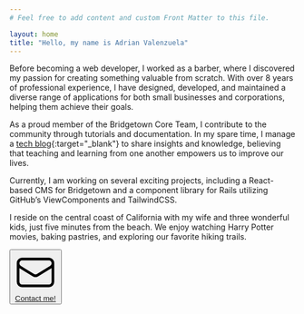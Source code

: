 ```yaml
---
# Feel free to add content and custom Front Matter to this file.

layout: home
title: "Hello, my name is Adrian Valenzuela"
---
```


Before becoming a web developer, I worked as a barber, where I discovered my passion for creating something valuable from scratch. With over 8 years of professional experience, I have designed, developed, and maintained a diverse range of applications for both small businesses and corporations, helping them achieve their goals.

As a proud member of the Bridgetown Core Team, I contribute to the community through tutorials and documentation. In my spare time, I manage a <span class="text-sky-500 border-b border-sky-500">[tech blog](https://mugenruby.com){:target="_blank"}</span> to share insights and knowledge, believing that teaching and learning from one another empowers us to improve our lives.

Currently, I am working on several exciting projects, including a React-based CMS for Bridgetown and a component library for Rails utilizing GitHub’s ViewComponents and TailwindCSS.

I reside on the central coast of California with my wife and three wonderful kids, just five minutes from the beach. We enjoy watching Harry Potter movies, baking pastries, and exploring our favorite hiking trails. 

<span class="py-4 inline-block">
    <button class="group py-2 px-4 text-stone-100 bg-sky-700 border border-stone-800 uppercase text-sm font-bold hover:border-sky-600 hover:bg-sky-600 flex items-center space-x-2 drop-shadow hover:drop-shadow-lg">
        <svg xmlns="http://www.w3.org/2000/svg" fill="none" viewBox="0 0 24 24" stroke-width="1.5" stroke="currentColor" class="w-6 h-6 group-hover:-rotate-12">
          <path stroke-linecap="round" stroke-linejoin="round" d="M21.75 6.75v10.5a2.25 2.25 0 01-2.25 2.25h-15a2.25 2.25 0 01-2.25-2.25V6.75m19.5 0A2.25 2.25 0 0019.5 4.5h-15a2.25 2.25 0 00-2.25 2.25m19.5 0v.243a2.25 2.25 0 01-1.07 1.916l-7.5 4.615a2.25 2.25 0 01-2.36 0L3.32 8.91a2.25 2.25 0 01-1.07-1.916V6.75" />
        </svg>
        <a href="mailto:adrianvalenz.web@gmail.com?subject=Hi!, I'm emailing you from your site link" onclick="window.fathom.trackGoal('0RJUKGMM', 0);">Contact me!</a>
    </button>
</span>
